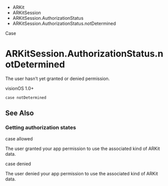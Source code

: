 

- ARKit
- ARKitSession
- ARKitSession.AuthorizationStatus
-  ARKitSession.AuthorizationStatus.notDetermined 

Case

# ARKitSession.AuthorizationStatus.notDetermined

The user hasn’t yet granted or denied permission.

visionOS 1.0+

``` source
case notDetermined
```

## See Also

### Getting authorization states

case allowed

The user granted your app permission to use the associated kind of ARKit data.

case denied

The user denied your app permission to use the associated kind of ARKit data.

